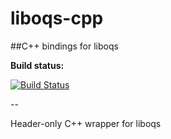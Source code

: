 # liboqs-cpp

##C++ bindings for liboqs

**Build status:**

[![Build Status](https://api.travis-ci.com/open-quantum-safe/liboqs-cpp.svg?branch=master)](https://travis-ci.org/open-quantum-safe/liboqs-cpp)

--

Header-only C++ wrapper for liboqs